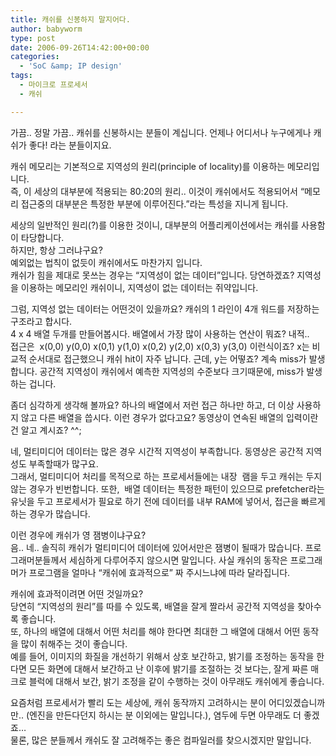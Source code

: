 ```yaml
---
title: 캐쉬를 신봉하지 말지어다.
author: babyworm
type: post
date: 2006-09-26T14:42:00+00:00
categories:
  - 'SoC &amp; IP design'
tags:
  - 마이크로 프로세서
  - 캐쉬

---
```

가끔.. 정말 가끔.. 캐쉬를 신봉하시는 분들이 계십니다. 언제나 어디서나 누구에게나 캐쉬가 좋다! 라는 분들이지요.

캐쉬 메모리는 기본적으로 지역성의 원리(principle of locality)를 이용하는 메모리입니다.  
즉, 이 세상의 대부분에 적용되는 80:20의 원리.. 이것이 캐쉬에서도 적용되어서 &#8220;메모리 접근중의 대부분은 특정한 부분에 이루어진다.&#8221;라는 특성을 지니게 됩니다. 

세상의 일반적인 원리(?)를 이용한 것이니, 대부분의 어플리케이션에서는 캐쉬를 사용함이 타당합니다.  
하지만, 항상 그러냐구요?  
예외없는 법칙이 없듯이 캐쉬에서도 마찬가지 입니다.  
캐쉬가 힘을 제대로 못쓰는 경우는 &#8220;지역성이 없는 데이터&#8221;입니다. 당연하겠죠? 지역성을 이용하는 메모리인 캐쉬이니, 지역성이 없는 데이터는 쥐약입니다. 

그럼, 지역성 없는 데이터는 어떤것이 있을까요? 캐쉬의 1 라인이 4개 워드를 저장하는 구조라고 합시다.  
4 x 4 배열 두개를 만들어봅시다. 배열에서 가장 많이 사용하는 연산이 뭐죠? 내적..  
접근은&nbsp; x(0,0) y(0,0) x(0,1) y(1,0) x(0,2) y(2,0) x(0,3) y(3,0) 이런식이죠? x는 비교적 순서대로 접근했으니 캐쉬 hit이 자주 납니다. 근데, y는 어떻죠? 계속 miss가 발생합니다. 공간적 지역성이 캐쉬에서 예측한 지역성의 수준보다 크기때문에, miss가 발생하는 겁니다. 

좀더 심각하게 생각해 볼까요? 하나의 배열에서 저런 접근 하나만 하고, 더 이상 사용하지 않고 다른 배열을 씁시다. 이런 경우가 없다고요? 동영상이 연속된 배열의 입력이란건 알고 계시죠? ^^;

네, 멀티미디어 데이터는 많은 경우 시간적 지역성이 부족합니다. 동영상은 공간적 지역성도 부족할때가 많구요.  
그래서, 멀티미디어 처리를 목적으로 하는 프로세서들에는 내장 &nbsp;램을 두고 캐쉬는 두지 않는 경우가 빈번합니다. 또한,&nbsp; 배열 데이터는 특정한 패턴이 있으므로 prefetcher라는 유닛을 두고 프로세서가 필요로 하기 전에 데이터를 내부 RAM에 넣어서, 접근을 빠르게 하는 경우가 많습니다. 

이런 경우에 캐쉬가 영 잼병이냐구요?  
음.. 네.. 솔직히 캐쉬가 멀티미디어 데이터에 있어서만은 잼병이 될때가 많습니다. 프로그래머분들께서 세심하게 다루어주지 않으시면 말입니다. 사실 캐쉬의 동작은 프로그래머가 프로그램을 얼마나 &#8220;캐쉬에 효과적으로&#8221; 짜 주시느냐에 따라 달라집니다. 

캐쉬에 효과적이려면 어떤 것일까요?  
당연히 &#8220;지역성의 원리&#8221;를 따를 수 있도록, 배열을 잘게 짤라서 공간적 지역성을 찾아수록 좋습니다.  
또, 하나의 배열에 대해서 어떤 처리를 해야 한다면 최대한 그 배열에 대해서 어떤 동작을 많이 취해주는 것이 좋습니다.  
예를 들어, 이미지의 화질을 개선하기 위해서 상호 보간하고, 밝기를 조정하는 동작을 한다면 모든 화면에 대해서 보간하고 난 이후에 밝기를 조절하는 것 보다는, 잘게 짜른 매크로 블럭에 대해서 보간, 밝기 조정을 같이 수행하는 것이 아무래도 캐쉬에게 좋습니다. 

요즘처럼 프로세서가 빨리 도는 세상에, 캐쉬 동작까지 고려하시는 분이 어디있겠습니까만.. (엔진을 만든다던지 하시는 분 이외에는 말입니다.), 염두에 두면 아무래도 더 좋겠죠&#8230;  
물론, 많은 분들께서 캐쉬도 잘 고려해주는 좋은 컴파일러를 찾으시겠지만 말입니다.<img decoding="async" src="https://i0.wp.com/babyworm.net/tatter/plugins/emoticons/emoticons/red(34).gif?w=625" alt="" data-recalc-dims="1" />
